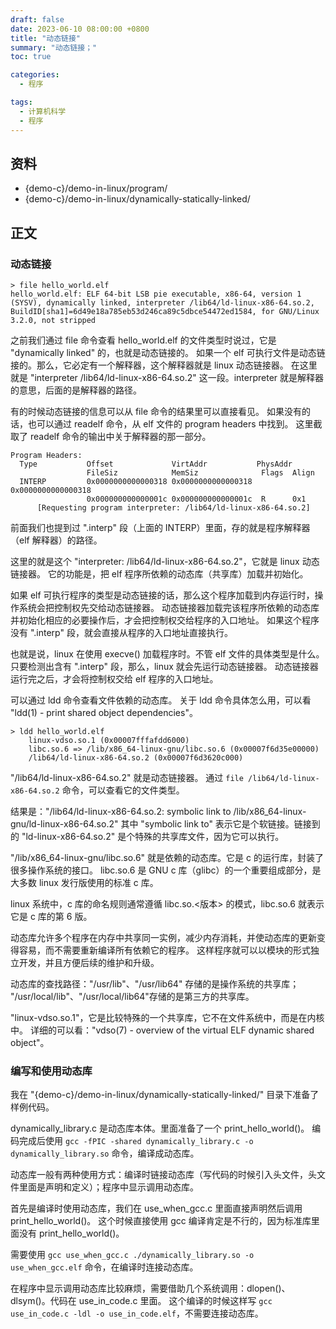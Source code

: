 ```yaml
---
draft: false
date: 2023-06-10 08:00:00 +0800
title: "动态链接"
summary: "动态链接；"
toc: true

categories:
  - 程序

tags:
  - 计算机科学
  - 程序
---
```


## 资料

- {demo-c}/demo-in-linux/program/
- {demo-c}/demo-in-linux/dynamically-statically-linked/

## 正文

### 动态链接

```text
> file hello_world.elf
hello_world.elf: ELF 64-bit LSB pie executable, x86-64, version 1 (SYSV), dynamically linked, interpreter /lib64/ld-linux-x86-64.so.2, BuildID[sha1]=6d49e18a785eb53d246ca89c5dbce54472ed1584, for GNU/Linux 3.2.0, not stripped
```

之前我们通过 file 命令查看 hello_world.elf 的文件类型时说过，它是 "dynamically linked" 的，也就是动态链接的。
如果一个 elf 可执行文件是动态链接的。那么，它必定有一个解释器，这个解释器就是 linux 动态链接器。
在这里就是 "interpreter /lib64/ld-linux-x86-64.so.2" 这一段。interpreter 就是解释器的意思，后面的是解释器的路径。

有的时候动态链接的信息可以从 file 命令的结果里可以直接看见。
如果没有的话，也可以通过 readelf 命令，从 elf 文件的 program headers 中找到。
这里截取了 readelf 命令的输出中关于解释器的那一部分。

```
Program Headers:
  Type           Offset             VirtAddr           PhysAddr
                 FileSiz            MemSiz              Flags  Align
  INTERP         0x0000000000000318 0x0000000000000318 0x0000000000000318
                 0x000000000000001c 0x000000000000001c  R      0x1
      [Requesting program interpreter: /lib64/ld-linux-x86-64.so.2]
```

前面我们也提到过 ".interp" 段（上面的 INTERP）里面，存的就是程序解释器（elf 解释器）的路径。

这里的就是这个 "interpreter: /lib64/ld-linux-x86-64.so.2"，它就是 linux 动态链接器。
它的功能是，把 elf 程序所依赖的动态库（共享库）加载并初始化。

如果 elf 可执行程序的类型是动态链接的话，那么这个程序加载到内存运行时，操作系统会把控制权先交给动态链接器。
动态链接器加载完该程序所依赖的动态库并初始化相应的必要操作后，才会把控制权交给程序的入口地址。
如果这个程序没有 ".interp" 段，就会直接从程序的入口地址直接执行。

也就是说，linux 在使用 execve() 加载程序时。不管 elf 文件的具体类型是什么。
只要检测出含有 ".interp" 段，那么，linux 就会先运行动态链接器。
动态链接器运行完之后，才会将控制权交给 elf 程序的入口地址。

可以通过 ldd 命令查看文件依赖的动态库。
关于 ldd 命令具体怎么用，可以看 "ldd(1) - print shared object dependencies"。

```
> ldd hello_world.elf
	linux-vdso.so.1 (0x00007fffafdd6000)
	libc.so.6 => /lib/x86_64-linux-gnu/libc.so.6 (0x00007f6d35e00000)
	/lib64/ld-linux-x86-64.so.2 (0x00007f6d3620c000)
```

"/lib64/ld-linux-x86-64.so.2" 就是动态链接器。
通过 `file /lib64/ld-linux-x86-64.so.2` 命令，可以查看它的文件类型。

结果是："/lib64/ld-linux-x86-64.so.2: symbolic link to /lib/x86_64-linux-gnu/ld-linux-x86-64.so.2"
其中 "symbolic link to" 表示它是个软链接。链接到的 "ld-linux-x86-64.so.2" 是个特殊的共享库文件，因为它可以执行。

"/lib/x86_64-linux-gnu/libc.so.6" 就是依赖的动态库。它是 c 的运行库，封装了很多操作系统的接口。
libc.so.6 是 GNU c 库（glibc）的一个重要组成部分，是大多数 linux 发行版使用的标准 c 库。

linux 系统中，c 库的命名规则通常遵循 libc.so.<版本> 的模式，libc.so.6 就表示它是 c 库的第 6 版。

动态库允许多个程序在内存中共享同一实例，减少内存消耗，并使动态库的更新变得容易，而不需要重新编译所有依赖它的程序。
这样程序就可以以模块的形式独立开发，并且方便后续的维护和升级。

动态库的查找路径："/usr/lib"、"/usr/lib64" 存储的是操作系统的共享库；
"/usr/local/lib"、"/usr/local/lib64"存储的是第三方的共享库。

"linux-vdso.so.1"，它是比较特殊的一个共享库，它不在文件系统中，而是在内核中。
详细的可以看："vdso(7) - overview of the virtual ELF dynamic shared object"。

### 编写和使用动态库

我在 "{demo-c}/demo-in-linux/dynamically-statically-linked/" 目录下准备了样例代码。

dynamically_library.c 是动态库本体。里面准备了一个 print_hello_world()。
编码完成后使用 `gcc -fPIC -shared dynamically_library.c -o dynamically_library.so` 命令，编译成动态库。

动态库一般有两种使用方式：编译时链接动态库（写代码的时候引入头文件，头文件里面是声明和定义）；程序中显示调用动态库。

首先是编译时使用动态库，我们在 use_when_gcc.c 里面直接声明然后调用 print_hello_world()。
这个时候直接使用 gcc 编译肯定是不行的，因为标准库里面没有 print_hello_world()。

需要使用 `gcc use_when_gcc.c ./dynamically_library.so -o use_when_gcc.elf` 命令，在编译时连接动态库。

在程序中显示调用动态库比较麻烦，需要借助几个系统调用：dlopen()、dlsym()。代码在 use_in_code.c 里面。
这个编译的时候这样写 `gcc use_in_code.c -ldl -o use_in_code.elf`，不需要连接动态库。
